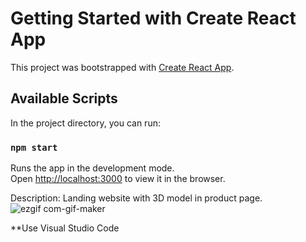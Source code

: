 # Getting Started with Create React App

This project was bootstrapped with [Create React App](https://github.com/facebook/create-react-app).

## Available Scripts

In the project directory, you can run:

### `npm start`

Runs the app in the development mode.\
Open [http://localhost:3000](http://localhost:3000) to view it in the browser.

Description: Landing website with 3D model in product page.
![ezgif com-gif-maker](https://user-images.githubusercontent.com/76548491/127756355-f7f416ef-87ce-4f7e-9ea2-fee9ba4d4d07.gif)

**Use Visual Studio Code
